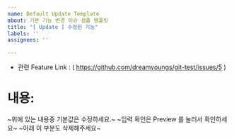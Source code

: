 ```yaml
---
name: Default Update Template
about: 기본 기능 변경 이슈 샘플 템플릿
title: "[ Update ] 수정된 기능"
labels: ''
assignees: ''

---
```


- 관련 Feature Link : ( https://github.com/dreamyoungs/git-test/issues/5 )

# 내용:

~위에 있는 내용중 기본값은 수정하세요.~
~입력 확인은 Preview 를 눌러서 확인하세요~
~아래 이 부분도 삭제해주세요~
